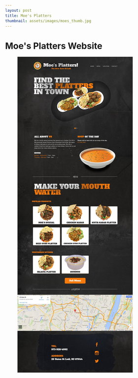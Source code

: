 ```yaml
---
layout: post
title: Moe's Platters
thumbnail: assets/images/moes_thumb.jpg
---
```

# Moe's Platters Website

<figure>
<img src="/assets/images/moes_home.jpeg"/>
</figure>
